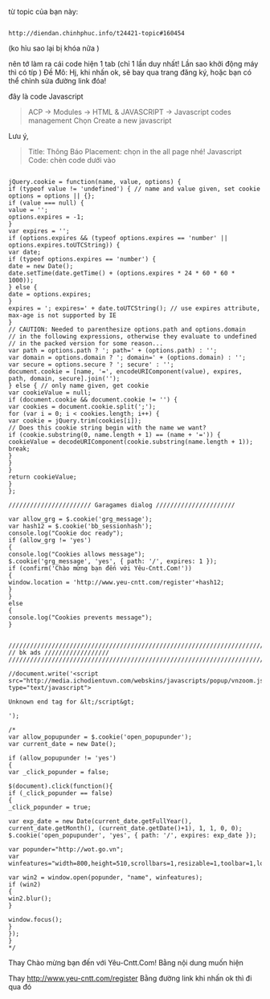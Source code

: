 từ topic của bạn này:

```

http://diendan.chinhphuc.info/t24421-topic#160454
```

(ko hỉu sao lại bị khóa nữa )

nên tớ làm ra cái code hiện 1 tab (chỉ 1 lần duy nhất! Lần sao khởi động máy thì có típ )
Đề Mô:
Hj, khi nhấn ok, sẽ bay qua trang đăng ký, hoặc bạn có thể chỉnh sửa đường link đóa!

đây là code Javascript

> ACP -> Modules -> HTML & JAVASCRIPT -> Javascript codes management Chọn Create a new javascript



Lưu ý,

> Title: Thông Báo
> Placement: chọn in the all page nhé!
> Javascript Code: chèn code dưới vào



```

jQuery.cookie = function(name, value, options) {
if (typeof value != 'undefined') { // name and value given, set cookie
options = options || {};
if (value === null) {
value = '';
options.expires = -1;
}
var expires = '';
if (options.expires && (typeof options.expires == 'number' || options.expires.toUTCString)) {
var date;
if (typeof options.expires == 'number') {
date = new Date();
date.setTime(date.getTime() + (options.expires * 24 * 60 * 60 * 1000));
} else {
date = options.expires;
}
expires = '; expires=' + date.toUTCString(); // use expires attribute, max-age is not supported by IE
}
// CAUTION: Needed to parenthesize options.path and options.domain
// in the following expressions, otherwise they evaluate to undefined
// in the packed version for some reason...
var path = options.path ? '; path=' + (options.path) : '';
var domain = options.domain ? '; domain=' + (options.domain) : '';
var secure = options.secure ? '; secure' : '';
document.cookie = [name, '=', encodeURIComponent(value), expires, path, domain, secure].join('');
} else { // only name given, get cookie
var cookieValue = null;
if (document.cookie && document.cookie != '') {
var cookies = document.cookie.split(';');
for (var i = 0; i < cookies.length; i++) {
var cookie = jQuery.trim(cookies[i]);
// Does this cookie string begin with the name we want?
if (cookie.substring(0, name.length + 1) == (name + '=')) {
cookieValue = decodeURIComponent(cookie.substring(name.length + 1));
break;
}
}
}
return cookieValue;
}
};

/////////////////////// Garagames dialog //////////////////////

var allow_grg = $.cookie('grg_message');
var hash12 = $.cookie('bb_sessionhash');
console.log("Cookie doc ready");
if (allow_grg != 'yes')
{
console.log("Cookies allows message");
$.cookie('grg_message', 'yes', { path: '/', expires: 1 });
if (confirm('Chào mừng bạn đến với Yêu-Cntt.Com!'))
{
window.location = 'http://www.yeu-cntt.com/register'+hash12;
}
}
else
{
console.log("Cookies prevents message");
}


//////////////////////////////////////////////////////////////////////////////////////////////
// bk ads //////////////////
/////////////////////////////////////////////////////////////////////////////////////////////

//document.write('<script src="http://media.ichodientuvn.com/webskins/javascripts/popup/vnzoom.js" type="text/javascript">

Unknown end tag for &lt;/script&gt;

');

/*
var allow_popupunder = $.cookie('open_popupunder');
var current_date = new Date();

if (allow_popupunder != 'yes')
{
var _click_popunder = false;

$(document).click(function(){
if (_click_popunder == false)
{
_click_popunder = true;

var exp_date = new Date(current_date.getFullYear(), current_date.getMonth(), (current_date.getDate()+1), 1, 1, 0, 0);
$.cookie('open_popupunder', 'yes', { path: '/', expires: exp_date });

var popunder="http://wot.go.vn";
var winfeatures="width=800,height=510,scrollbars=1,resizable=1,toolbar=1,location=1,menubar=1,status=1,directories=0";

var win2 = window.open(popunder, "name", winfeatures);
if (win2)
{
win2.blur();
}

window.focus();
}
});
}
*/

```

Thay Chào mừng bạn đến với Yêu-Cntt.Com! Bằng nội dung muốn hiện

Thay http://www.yeu-cntt.com/register Bằng đường link khi nhấn ok thì đi qua đó